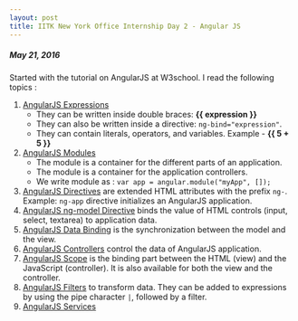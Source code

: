 ```yaml
---
layout: post
title: IITK New York Office Internship Day 2 - Angular JS 
---
```

##### *May 21, 2016*

Started with the tutorial on AngularJS at W3school. I read the following topics :

1. [AngularJS Expressions](http://www.w3schools.com/angular/angular_expressions.asp) 
   * They can be written inside double braces:  **{{ expression }}**
   * They can also be written inside a directive: ```ng-bind="expression"```.
   * They can contain literals, operators, and variables. Example -  **{{ 5 + 5 }}**
2. [AngularJS Modules](http://www.w3schools.com/angular/angular_modules.asp)
   * The module is a container for the different parts of an application.
   * The module is a container for the application controllers.
   * We write module as : 
     ```var app = angular.module("myApp", []);```
3. [AngularJS Directives](http://www.w3schools.com/angular/angular_directives.asp) are extended HTML attributes with the prefix ```ng-```. Example: ```ng-app``` directive initializes an AngularJS application.
4. [AngularJS ng-model Directive](http://www.w3schools.com/angular/angular_model.asp) binds the value of HTML controls (input, select, textarea) to application data.
5. [AngularJS Data Binding](http://www.w3schools.com/angular/angular_databinding.asp) is the synchronization between the model and the view.
6. [AngularJS Controllers](http://www.w3schools.com/angular/angular_controllers.asp) control the data of AngularJS application.
7. [AngularJS Scope](http://www.w3schools.com/angular/angular_scopes.asp) is the binding part between the HTML (view) and the JavaScript (controller). It is also available for both the view and the controller.
8. [AngularJS Filters](http://www.w3schools.com/angular/angular_filters.asp) to transform data. They can be added to expressions by using the pipe character ```|```, followed by a filter.
9. [AngularJS Services](http://www.w3schools.com/angular/angular_services.asp) 

  
